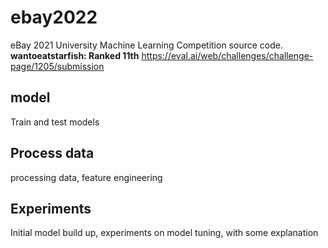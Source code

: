 # ebay2022

eBay 2021 University Machine Learning Competition source code. 
**wantoeatstarfish: Ranked 11th**
https://eval.ai/web/challenges/challenge-page/1205/submission

## model
Train and test models

## Process data
processing data, feature engineering

## Experiments
Initial model build up, experiments on model tuning, with some explanation
